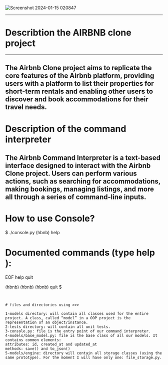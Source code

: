 

![Screenshot 2024-01-15 020847](https://github.com/nadashaban10/AirBnB_clone/assets/122872974/ee4cfe5c-8c4f-4fd1-8c94-129a17fc715c)


--------------------------------------------

# Describtion the AIRBNB clone project
---------------------------------------------
The Airbnb Clone project aims to replicate the core features of the Airbnb platform,
providing users with a platform to list their properties for short-term rentals
and enabling other users to discover and book accommodations for their travel needs.
---------------------------------------------
# Description of the command interpreter
The Airbnb Command Interpreter is a text-based interface designed to interact
with the Airbnb Clone project. Users can perform various actions,
such as searching for accommodations, making bookings, managing listings, and more
all through a series of command-line inputs.
----------------------------------------------
# How to use Console?

$ ./console.py
(hbnb) help

Documented commands (type help <topic>):
========================================
EOF  help  quit

(hbnb) 
(hbnb) 
(hbnb) quit
$
```


# files and directories using >>>

1-models directory: will contain all classes used for the entire project. A class, called “model” in a OOP project is the representation of an object/instance.
2-tests directory: will contain all unit tests.
3-console.py: file is the entry point of our command interpreter.
4-models/base_model.py: file is the base class of all our models. It contains common elements:
attributes: id, created_at and updated_at
methods: save() and to_json()
5-models/engine: directory will contain all storage classes (using the same prototype). For the moment I will have only one: file_storage.py.

